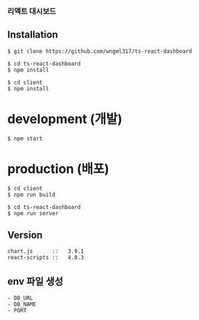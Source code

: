 ### 리액트 대시보드

## Installation
```
$ git clone https://github.com/wngml317/ts-react-dashboard

$ cd ts-react-dashboard
$ npm install 

$ cd client
$ npm install
```

# development (개발)
```
$ npm start
```

# production (배포)
```
$ cd client
$ npm run build

$ cd ts-react-dashboard
$ npm run server
```

## Version
```
chart.js      ::   3.9.1
react-scripts ::   4.0.3
```

## env 파일 생성
```
- DB_URL
- DB_NAME
- PORT
```
